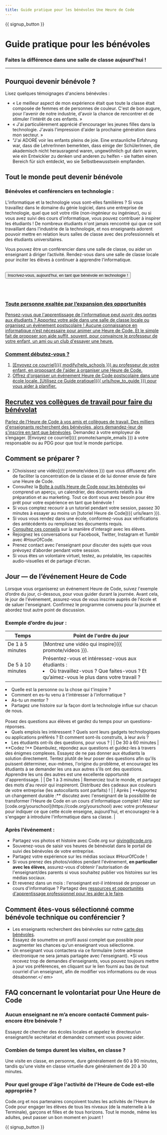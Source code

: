 ```yaml
---
title: Guide pratique pour les bénévoles Une Heure de Code
---
```


{{ signup_button }}

# Guide pratique pour les bénévoles
### Faites la différence dans une salle de classe aujourd'hui !

***

## Pourquoi devenir bénévole ?
Lisez quelques témoignages d'anciens bénévoles :

- « Le meilleur aspect de mon expérience était que toute la classe était composée de femmes et de personnes de couleur. C'est de bon augure, pour l'avenir de notre industrie, d'avoir la chance de rencontrer et de stimuler l'intérêt de ces enfants. »
- « J'ai particulièrement apprécié d'encourager les jeunes filles dans la technologie. J'avais l'impression d'aider la prochaine génération dans mon secteur. »
- "J'ai ADORÉ voir les enfants pleins de joie. Eine erstaunliche Erfahrung war, dass die LehrerInnen bemerkten, dass einige der SchülerInnen, die akademisch nicht herausragend waren, ungewöhnlich gut darin waren, wie ein Entwickler zu denken und anderen zu helfen - sie hatten einen Bereich für sich entdeckt, wo sie Selbstbewusstsein empfanden.

## Tout le monde peut devenir bénévole
### Bénévoles et conférenciers en technologie :
L’informatique et la technologie vous sont-elles familières ? Si vous travaillez dans le domaine du génie logiciel, dans une entreprise de technologie, quel que soit votre rôle (non-ingénieur ou ingénieur), ou si vous avez suivi des cours d'informatique, vous pouvez contribuer à inspirer les étudiants ! De nombreux étudiants n'ont jamais rencontré qui que ce soit travaillant dans l'industrie de la technologie, et nos enseignants adorent pouvoir mettre en relation leurs salles de classe avec des professionnels et des étudiants universitaires.

Vous pouvez être un conférencier dans une salle de classe, ou aider un enseignant à diriger l’activité. Rendez-vous dans une salle de classe locale pour inciter les élèves à continuer à apprendre l'informatique.
<br>
<br>

<a href="https://code.org/volunteer"><button>Inscrivez-vous, aujourd’hui, en tant que bénévole en technologie !
</button>

<br>
<br>

### Toute personne exaltée par l’expansion des opportunités
Pensez-vous que l'apprentissage de l'informatique peut ouvrir des portes aux étudiants ? Apportez votre aide dans une salle de classe locale ou organisez un événement postscolaire ! Aucune connaissance en informatique n’est nécessaire pour animer une Heure de Code. Et le simple fait de proposer son aide suffit, souvent, pour convaincre le professeur de votre enfant, un ami ou un club d'essayer une heure.

### Comment débutez-vous ?

1. [Envoyez ce courriel]({{ modify/help_schools }}) au professeur de votre enfant, en proposant de l'aider à organiser une Heure de Code.
2. Offrez d'organiser un événement Heure de Code postscolaire dans une école locale. [Utilisez ce Guide pratique]({{ urls/how_to_guide }}) pour vous aider à planifier.

## Recrutez vos collègues de travail pour faire du bénévolat
Parlez de l’Heure de Code à vos amis et collègues de travail. Des milliers d'enseignants recherchent des bénévoles, alors demandez-leur de [s'inscrire en tant que bénévoles](https://code.org/volunteer). Demandez à votre employeur de s’engager. [Envoyez ce courriel]({{ promote/sample_emails }}) à votre responsable ou au PDG pour que tout le monde participe.

## Comment se préparer ?
- [Choisissez une vidéo]({{ promote/videos }}) que vous diffuserez afin de faciliter la concentration de la classe et de lui donner envie de faire une Heure de Code.
- Consultez la [Boîte à outils Heure de Code pour les bénévoles](/files/hoc-volunteer-toolkit.pdf) qui comprend un aperçu, un calendrier, des documents relatifs à la préparation et au marketing. Tout ce dont vous avez besoin pour être prêt pour votre expérience en tant que bénévole !
- Si vous comptez recourir à un tutoriel pendant votre session, passez 30 minutes à essayer au moins un [tutoriel Heure de Code]({{ urls/learn }}).
- Si vous vous rendez dans une école, conformez-vous aux vérifications des antécédents ou remplissez les documents requis.
- [Consultez ces conseils](https://code.org/files/CSTT_Volunteers.pdf) sur la manière d'interagir avec les élèves.
- Rejoignez les conversations sur Facebook, Twitter, Instagram et Tumblr avec #HourOfCode.
- Prenez contact avec l'enseignant pour discuter des sujets que vous prévoyez d’aborder pendant votre session.
- Si vous êtes un volontaire virtuel, testez, au préalable, les capacités audio-visuelles et de partage d'écran.

## Jour — de l’événement Heure de Code
Lorsque vous organiserez un événement Heure de Code, suivez l'exemple d’ordre du jour, ci-dessous, pour vous guider durant la journée. Avant cela, le jour de l'événement, assurez-vous de vous inscrire auprès de l'école et de saluer l'enseignant. Confirmez le programme convenu pour la journée et abordez tout autre point de discussion.

### Exemple d’ordre du jour :

| Temps              | Point de l'ordre du jour                                                                                                                                                                                                                                                                                                                                                                                                                     |
| ------------------ | -------------------------------------------------------------------------------------------------------------------------------------------------------------------------------------------------------------------------------------------------------------------------------------------------------------------------------------------------------------------------------------------------------------------------------------------- |
| De 1 à 5 minutes   | [Montrez une vidéo qui inspire]({{ promote/videos }}).                                                                                                                                                                                                                                                                                                                                                                                       |
| De 5 à 10 minutes  | Présentez-vous et intéressez-vous aux étudiants : </ul><li>Où travaillez-vous ? Que faites-vous ? Et qu’aimez-vous le plus dans votre travail ?
</li><li>Quelle est la personne ou la chose qui t'inspire ?</li><li>Comment en es-tu venu à t'intéresser à l'informatique ?</li><li>As-tu un mentor ?</li><li>Partagez une histoire sur la façon dont la technologie influe sur chacun de nous.
</li><br>Posez des questions aux élèves et gardez du temps pour un questions-réponses.</br> <li> Quels emplois les intéressent ? Quels sont leurs gadgets technologiques ou applications préférés ? Et comment sont-ils construits, à leur avis ?
 </li><li> Les étudiants ont-ils des questions, pour vous ? </ul>                                                    |
| De 30 à 60 minutes | **Codez !** Déambulez, répondez aux questions et guidez-les à travers des énigmes complexes. Essayez de ne pas donner aux étudiants la solution directement. Tentez plutôt de leur poser des questions afin qu'ils puissent déterminer, eux-mêmes, l'origine du problème, et encouragez les étudiants à se demander les uns aux autres s'ils ont des questions. Apprendre les uns des autres est une excellente opportunité d'apprentissage. |
| De 1 à 3 minutes   | Remerciez tout le monde, et partagez des mots d'au revoir qui inspireront. Distribuez des cadeaux aux couleurs de votre entreprise (les autocollants sont parfaits) !                                                                                                                                                                                                                                                                        |
| Après              | **Apportez un changement durable :** discutez avec l'enseignant de la possibilité de transformer l'Heure de Code en un cours d'informatique complet ! Allez sur [code.org/yourschool](https://code.org/yourschool) avec votre professeur pour indiquer ce que cette école enseigne, aujourd'hui, et encouragez-le à s'engager à introduire l'informatique dans sa classe.                                                                    |

### Après l’événement :
- Partagez vos photos et histoire avec Code.org sur giving@code.org.
- Souvenez-vous de saisir vos heures de bénévolat dans le portail de suivi des bénévoles de votre entreprise.
- Partagez votre expérience sur les médias sociaux #HourOfCode !
- Si vous prenez des photos/vidéos pendant l'événement, **en particulier avec les élèves**, assurez-vous d'obtenir l'autorisation de l'enseignant/des parents si vous souhaitez publier vos histoires sur les médias sociaux.
- Et revenez dans un mois : l'enseignant est-il intéressé de proposer un cours d'informatique ? Partagez des [ressources et opportunités d'apprentissage professionnel pour les aider à le faire](https://code.org/yourschool).

## Comment êtes-vous sélectionné comme bénévole technique ou conférencier ?
- Les enseignants recherchent des bénévoles sur notre [carte des bénévoles](http://code.org/volunteer/local).
- Essayez de soumettre un profil aussi complet que possible pour augmenter les chances qu'un enseignant vous sélectionne.
- Un enseignant vous contactera via ce formulaire (votre adresse électronique ne sera jamais partagée avec l'enseignant). *Si vous recevez trop de demandes d'enseignants, vous pouvez toujours mettre à jour vos préférences, en cliquant sur le lien fourni au bas de tout courriel d'un enseignant, afin de modifier vos informations ou de vous désabonner.</ em> </li> </ul>

## FAQ concernant le volontariat pour Une Heure de Code

### Aucun enseignant ne m’a encore contacté Comment puis-encore être bénévole ?
Essayez de chercher des écoles locales et appelez le directeur/un enseignant/le secrétariat et demandez comment vous pouvez aider.

### Combien de temps durent les visites, en classe ?
Une visite en classe, en personne, dure généralement de 60 à 90 minutes, tandis qu'une visite en classe virtuelle dure généralement de 20 à 30 minutes.

### Pour quel groupe d'âge l'activité de l'Heure de Code est-elle appropriée ?
Code.org et nos partenaires conçoivent toutes les activités de l’Heure de Code pour engager les élèves de tous les niveaux (de la maternelle à la Terminale), garçons et filles et de tous horizons. Tout le monde, même les adultes, peut passer un bon moment en jouant !



{{ signup_button }}
